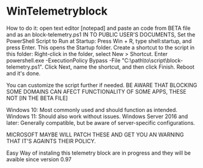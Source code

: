 # WinTelemetryblock
How to do it:
open text editor [notepad] and paste an code from BETA file and as an block-telemetry.ps1 IN TO PUBLIC USER'S DOCUMENTS, Set the PowerShell Script to Run at Startup:
Press Win + R, type shell:startup, and press Enter. This opens the Startup folder.
    Create a shortcut to the script in this folder:
        Right-click in the folder, select New > Shortcut.
        Enter powershell.exe -ExecutionPolicy Bypass -File "C:\path\to\script\block-telemetry.ps1".
        Click Next, name the shortcut, and then click Finish.
Reboot and it's done.

You can customize the script further if needed. 
BE AWARE THAT BLOCKING SOME DOMAINS CAN AFECT FUNCTIONALITY OF SOME APPS, THESE NOT [IN THE BETA FILE]

Windows 10: Most commonly used and should function as intended.
Windows 11: Should also work without issues.
Windows Server 2016 and later: Generally compatible, but be aware of server-specific configurations.


MICROSOFT MAYBE WILL PATCH THESE AND GET YOU AN WARNING THAT IT'S AGAINTS THEIR POLICY.


Easy Way of instaling this telemetry block are in progress and they will be avaible since version 0.97

